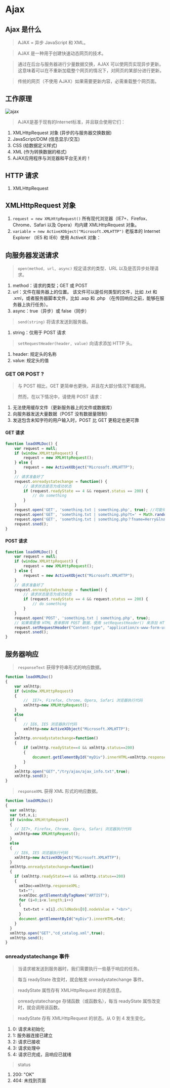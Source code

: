 # Ajax

## Ajax 是什么
> AJAX = 异步 JavaScript 和 XML。

> AJAX 是一种用于创建快速动态网页的技术。

> 通过在后台与服务器进行少量数据交换，AJAX 可以使网页实现异步更新。这意味着可以在不重新加载整个网页的情况下，对网页的某部分进行更新。

> 传统的网页（不使用 AJAX）如果需要更新内容，必需重载整个网页面。

## 工作原理
![ajax](ajax.gif)

> AJAX是基于现有的Internet标准，并且联合使用它们：
1. XMLHttpRequest 对象 (异步的与服务器交换数据)
2. JavaScript/DOM (信息显示/交互)
3. CSS (给数据定义样式)
4. XML (作为转换数据的格式)
5. AJAX应用程序与浏览器和平台无关的！


## HTTP 请求
1. XMLHttpRequest

## XMLHttpRequest 对象
1. `request = new XMLHttpRequest()` 所有现代浏览器（IE7+、Firefox、Chrome、Safari 以及 Opera）均内建 XMLHttpRequest 对象。
2. `variable = new ActiveXObject("Microsoft.XMLHTTP")` 老版本的 Internet Explorer （IE5 和 IE6）使用 ActiveX 对象：

## 向服务器发送请求

> `open(method, url, async)` 	规定请求的类型、URL 以及是否异步处理请求。
1. method：请求的类型；GET 或 POST
2. url：文件在服务器上的位置。 该文件可以是任何类型的文件，比如 .txt 和 .xml，或者服务器脚本文件，比如 .asp 和 .php （在传回响应之前，能够在服务器上执行任务）。
3. async：true（异步）或 false（同步）

> `send(string)` 将请求发送到服务器。
1. string：仅用于 POST 请求

> `setRequestHeader(header, value)` 向请求添加 HTTP 头。
1. header: 规定头的名称
2. value: 规定头的值


### GET OR POST ?
> 与 POST 相比，GET 更简单也更快，并且在大部分情况下都能用。

> 然而，在以下情况中，请使用 POST 请求：
1. 无法使用缓存文件（更新服务器上的文件或数据库）
2. 向服务器发送大量数据（POST 没有数据量限制）
3. 发送包含未知字符的用户输入时，POST 比 GET 更稳定也更可靠

#### GET 请求
```javascript
function loadXMLDoc() {
    var request = null;
    if (window.XMLHttpRequest) {
        request = new XMLHttpRequest();
    } else {
        request = new ActiveXObject("Microsoft.XMLHTTP");
    }
    // 请求准备好了
    request.onreadystatechange = function() {
        // 请求状态是否为成功状态
        if (request.readyState == 4 && request.status == 200) {
            // do something
        }
    }
    request.open('GET', 'something.txt | something.php', true); //可能得到的是缓存的结果。
    request.open('GET', 'something.txt | something.php?t=' + Math.random(), true);  //为了避免上面的情况，向 URL 添加一个唯一的 ID：
    request.open('GET', 'something.txt | something.php？fname=Herry&lname=Ford', true); //如果希望通过 GET 方法发送信息，可向 URL 添加信息：
    request.sned();
}
```

#### POST 请求
```javascript
function loadXMLDoc() {
    var request = null;
    if (window.XMLHttpRequest) {
        request = new XMLHttpRequest();
    } else {
        request = new ActiveXObject("Microsoft.XMLHTTP");
    }
    // 请求准备好了
    request.onreadystatechange = function() {
        // 请求状态是否为成功状态
        if (request.readyState == 4 && request.status == 200) {
            // do something
        }
    }
    request.open('POST', 'something.txt | something.php', true);
    // 如果需要像 HTML 表单那样 POST 数据，使用 setRequestHeader() 来添加 HTTP 头。然后在 send() 方法中规定您希望发送的数据：
    request.setRequestHeader("Content-type", "application/x-www-form-urlencoded")； // 2
    request.sned();
}
```

## 服务器响应

> `responseText` 获得字符串形式的响应数据。
```javascript
function loadXMLDoc()
{
	var xmlhttp;
	if (window.XMLHttpRequest)
	{
		//  IE7+, Firefox, Chrome, Opera, Safari 浏览器执行代码
		xmlhttp=new XMLHttpRequest();
	}
	else
	{
		// IE6, IE5 浏览器执行代码
		xmlhttp=new ActiveXObject("Microsoft.XMLHTTP");
	}
	xmlhttp.onreadystatechange=function()
	{
		if (xmlhttp.readyState==4 && xmlhttp.status==200)
		{
			document.getElementById("myDiv").innerHTML=xmlhttp.responseText;
		}
	}
	xmlhttp.open("GET","/try/ajax/ajax_info.txt",true);
	xmlhttp.send();
}
```

> `responseXML` 获得 XML 形式的响应数据。
```javascript
function loadXMLDoc()
{
  var xmlhttp;
  var txt,x,i;
  if (window.XMLHttpRequest)
  {
    // IE7+, Firefox, Chrome, Opera, Safari 浏览器执行代码
    xmlhttp=new XMLHttpRequest();
  }
  else
  {
    // IE6, IE5 浏览器执行代码
    xmlhttp=new ActiveXObject("Microsoft.XMLHTTP");
  }
  xmlhttp.onreadystatechange=function()
  {
    if (xmlhttp.readyState==4 && xmlhttp.status==200)
    {
      xmlDoc=xmlhttp.responseXML;
      txt="";
      x=xmlDoc.getElementsByTagName("ARTIST");
      for (i=0;i<x.length;i++)
      {
        txt=txt + x[i].childNodes[0].nodeValue + "<br>";
      }
      document.getElementById("myDiv").innerHTML=txt;
    }
  }
  xmlhttp.open("GET","cd_catalog.xml",true);
  xmlhttp.send();
}
```

### onreadystatechange 事件
> 当请求被发送到服务器时，我们需要执行一些基于响应的任务。

> 每当 readyState 改变时，就会触发 onreadystatechange 事件。

> readyState 属性存有 XMLHttpRequest 的状态信息。

> onreadystatechange	存储函数（或函数名），每当 readyState 属性改变时，就会调用该函数。

> readyState 存有 XMLHttpRequest 的状态。从 0 到 4 发生变化。
1. 0: 请求未初始化
2. 1: 服务器连接已建立
3. 2: 请求已接收
4. 3: 请求处理中
5. 4: 请求已完成，且响应已就绪

> status	
1. 200: "OK"
2. 404: 未找到页面